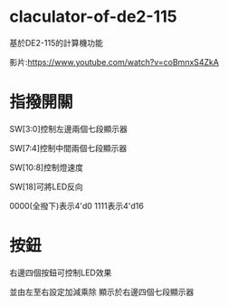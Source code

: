 # claculator-of-de2-115
基於DE2-115的計算機功能

影片:https://www.youtube.com/watch?v=coBmnxS4ZkA

# 指撥開關
SW[3:0]控制左邊兩個七段顯示器 

SW[7:4]控制中間兩個七段顯示器

SW[10:8]控制燈速度

SW[18]可將LED反向

0000(全撥下)表示4'd0 1111表示4'd16 

# 按鈕
右邊四個按鈕可控制LED效果

並由左至右設定加減乘除 顯示於右邊四個七段顯示器
